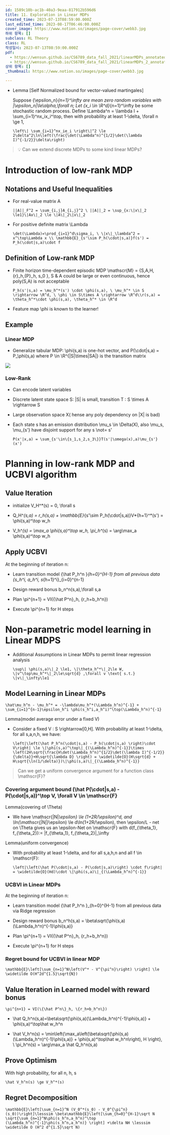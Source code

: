 ```yaml
---
id: 1589c10b-ac1b-40a3-9eaa-817912b596d6
title: 11. Exploration in Linear MDPs
created_time: 2023-07-13T08:59:00.000Z
last_edited_time: 2023-08-17T06:46:00.000Z
cover_image: https://www.notion.so/images/page-cover/webb3.jpg
하위 항목: []
subclass: RL Theory
class: RL
작성일시: 2023-07-13T08:59:00.000Z
pdf:
  - https://wensun.github.io/CS6789_data_fall_2021/linearMDPs_annotated.pdf
  - https://wensun.github.io/CS6789_data_fall_2021/linearMDPs_2_annotated.pdf
상위 항목: []
_thumbnail: https://www.notion.so/images/page-cover/webb3.jpg

---
```


*   Lemma \[Self Normalized bound for vector-valued martingales]

    Suppose {\epsilon\_n}*{n=1}^\infty are mean zero random variables with |\epsilon\_n|\le\alpha,\forall n; Let {x\_i \in \R^d}*{n=1}^\infty be some stochastic random process. Define \Lambda^n = \lambda I + \sum\_{i=1}^nx\_ix\_i^\top, then with probability at least 1-\delta, \forall n \ge 1,

    ```undefined
    \left\| \sum_{i=1}^nx_ie_i \right\|^2 \le 2\delta^2\ln\left(\frac{\det(\Lambda^n)^{1/2}\det(\lambda I)^{-1/2}}\delta\right)
    ```

> 💡 Can we extend discrete MDPs to some kind linear MDPs?

# Introduction of low-rank MDP

## Notations and Useful Inequalities

*   For real-value matrix A

    ```undefined
    ||A||_F^2 = \sum_{i,j}A_{i,j}^2 \ ||A||_2 = \sup_{x:\|x\|_2 \le1}\|Ax\|_2 \le \|A\|_2\|x\|_2
    ```

*   For positive definite matrix \Lambda

    ```undefined
    \det(\Lambda)=\prod_{i=1}^d\sigma_i, \ \|x\|_\lambda^2 = x^\top\Lambda x \\ \mathbb{E}_{s'\sim P_h(\cdot|s,a)}f(s') = P_h(\cdot|s,a)\cdot f
    ```

## Definition of Low-rank MDP

*   Finite horizon time-dependent episodic MDP \mathscr{M} = {S,A,H,{r}\_h,{P}\_h, s\_0 }, S & A could be large or even continuous, hence poly(S,A) is not acceptable

    ```undefined
    P_h(s'|s,a) = \mu_h^*(s') \cdot \phi(s,a), \ \mu_h^* \in S \rightarrow \R^d, \ \phi \in S\times A \rightarrow \R^d\\r(s,a) = \theta_h^*\cdot \phi(s,a), \theta_h^* \in \R^d
    ```

*   Feature map \phi is known to the learner!

## Example

### Linear MDP

*   Generalize tabular MDP: \phi(s,a) is one-hot vector, and P(\cdot|s,a) = P\_\phi(s,a) where P \in \R^{|S|\times|SA|} is the transition matrix

![](https://prod-files-secure.s3.us-west-2.amazonaws.com/0d54cb71-779e-4bdf-883b-5ad3380d7d11/73c05bfe-8868-449c-bc3e-1445af5a630f/Untitled.png?X-Amz-Algorithm=AWS4-HMAC-SHA256\&X-Amz-Content-Sha256=UNSIGNED-PAYLOAD\&X-Amz-Credential=AKIAT73L2G45HZZMZUHI%2F20240215%2Fus-west-2%2Fs3%2Faws4_request\&X-Amz-Date=20240215T004230Z\&X-Amz-Expires=3600\&X-Amz-Signature=a4b276f5bf4adc7df3d4c79fd7b791b082c0d909fea0fae42301b28f1830d2fd\&X-Amz-SignedHeaders=host\&x-id=GetObject)

### Low-Rank

*   Can encode latent variables

*   Discrete latent state space S: |S| is small, transition T : S \times A \rightarrow S

*   Large observation space X( hense any poly dependency on |X| is bad)

*   Each state s has an emission distribution \mu\_s \in \Delta(X), also \mu\_s, \mu\_{s'} have disjoint support for any s \not= s'

    ```undefined
    P(x'|x,a) = \sum_{s'\in\{s_1,s_2,s_3\}}T(s'|\omega(x),a)\mu_{s'}(x')
    ```

# Planning in low-rank MDP and UCBVI algorithm

## Value Iteration

*   initialize V\_H^\*(s) = 0, \forall s

*   Q\_H^*(s,a) = r\_h(s,a) + \mathbb{E}*{s'\sim P\_h(\cdot|s,a)}V*{h+1}^*(s') = \phi(s,a)^\top w\_h

*   V\_h^*(s) = \max\_a \phi(s,a)^\top w\_h, \pi\_h^*(s) = \arg\max\_a \phi(s,a)^\top w\_h

## Apply UCBVI

At the beginning of iteration n:

*   Learn transition model {\hat P\_h^n }*{h=0}^{H-1} from all previous data {s\_h^i, a\_h^i, s*{h+1}^i}\_{i=0}^{n-1}

*   Design reward bonus b\_n^n(s,a),\forall s,a

*   Plan \pi^{n+1} = VI({\hat P^n}\_h, {r\_h+b\_h^n})

*   Execute \pi^{n+1} for H steps

# Non-parametric model learning in Linear MDPS

*   Additional Assumptions in Linear MDPs to permit linear regression analysis

    ```undefined
    \sup\| \phi(s,a)\|_2 \le1, \|\theta_h^*\|_2\le W, \|v^\top\mu_h^*\|_2\le\sqrt{d} ,\forall v \text{ s.t.} \|v\|_\infty\le1
    ```

## Model Learning in Linear MDPs

```undefined
\hat\mu_h^n - \mu_h^* = -\lambda\mu_h^*(\Lambda_h^n)^{-1} + \sum_{i=1}^{n-1}\epsilon_h^i \phi(s_h^i,a_h^i)^\top(\Lambda_h^n)^{-1}
```

Lemma(model average error under a fixed V)

*   Consider a fixed V : S \rightarrow\[0,H]. With probability at least 1-\delta, for all s,a,n,h, we have:

    ```undefined
    \left|\left(\hat P_h^n(\cdot|s,a) - P_h(\cdot|s,a) \right)\cdot V\right| \le \|\phi(s,a)^\top\|_{(\Lambda_h^n)^{-1}}\times \left(2H\sqrt{\frac{H\det(\Lambda_h^n)^{1/2}\det(\lambda I)^{-1/2}}{\delta}}+H\sqrt{\lambda D} \right) = \widetilde{O}(H\sqrt{d} + H\sqrt{\ln(1/\delta)})\|\phi(s,a)\|_{(\Lambda_h^n)^{-1}}
    ```

> Can we get a uniform convergence argument for a function class \mathscr{F}?

### Covering argument bound (\hat P(\cdot|s,a) - P(\cdot|s,a))^\top V, \forall V \in \mathscr{F}

Lemma(covering of \Theta)

*   We have \mathscr{|N|*\epsilon} \le (1+2R/\epsilon)^d, and \ln(\mathscr{|N|}*\epsilon) \le d\ln(1+2R/\epsilon), then \epsilon/L - net on \Theta gives us an \epsilon-Net on \mathscr{F} with d(f\_{\theta\_1}, f\_{\theta\_2}):= |f\_{\theta\_1}, f\_{\theta\_2}|\_\infty

Lemma(uniform convergence)

*   With probability at least 1-\delta, and for all s,a,h,n and all f \in \mathscr{F}:

    ```undefined
    \left|\left(\hat P(\cdot|s,a) - P(\cdot|s,a)\right) \cdot f\right| = \widetilde{O}(Hd)\cdot \|\phi(s,a)\|_{(\Lambda_h^n)^{-1}}
    ```

### UCBVI in Linear MDPs

At the beginning of iteration n:

*   Learn transition model {\hat P\_h^n }\_{h=0}^{H-1} from all previous data via Ridge regression

*   Design reward bonus b\_n^h(s,a) = \beta\sqrt{\phi(s,a)(\Lambda\_h^n)^{-1}\phi(s,a)}

*   Plan \pi^{n+1} = VI({\hat P^n}\_h, {r\_h+b\_h^n})

*   Execute \pi^{n+1} for H steps

### Regret bound for UCBVI in linear MDP

```undefined
\mathbb{E}\left[\sum_{n=1}^N\left(V^* - V^{\pi^n}\right) \right] \le \widetilde O(H^2d^{1.5}\sqrt{N})
```

## Value Iteration in Learned model with reward bonus

```undefined
\pi^{n+1} = VI(\{\hat P^n\}_h, \{r_h+b_h^n\})
```

*   \hat Q\_h^n(s,a)=\beta\sqrt{\phi(s,a)(\Lambda\_h^n)^{-1}\phi(s,a)} + \phi(s,a)^\top\hat w\_h^n

*   \hat V\_h^n(s) = \min\left{\max\_a\left(\beta\sqrt{\phi(s,a)(\Lambda\_h^n)^{-1}\phi(s,a)} + \phi(s,a)^\top\hat w\_h^n\right), H \right}, \ \pi\_h^n(s) = \arg\max\_a \hat Q\_h^n(s,a)

## Prove Optimism

With high probability, for all n, h, s

```undefined
\hat V_h^n(s) \ge V_h^*(s)
```

## Regret Decomposition

```undefined
\mathbb{E}\left[\sum_{n=1}^N (V_0^*(s_0) - V_0^{\pi^n}(s_0))\right]\lesssim \beta\mathbb{E}\left[\sum_{h=0}^{H-1}\sqrt N \sqrt{\sum_{n=1}^N\phi(s_h^n,a_h^n)^\top (\Lambda_h^n)^{-1}\phi(s_h^n,a_h^n)} \right] +\delta NH \lesssim \widetilde O (H^2 d^{1.5}\sqrt N)
```
